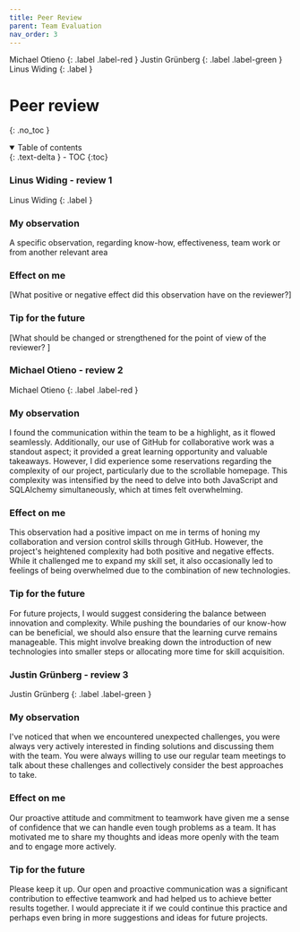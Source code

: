 ```yaml
---
title: Peer Review
parent: Team Evaluation
nav_order: 3
---
```


Michael Otieno
{: .label .label-red }
Justin Grünberg
{: .label .label-green }
Linus Widing
{: .label }

# Peer review
{: .no_toc }

<details open markdown="block">
  <summary>
    Table of contents
  </summary>
  {: .text-delta }
- TOC
{:toc}
</details>

### Linus Widing - review 1
Linus Widing
{: .label }

### My observation 

A specific observation, regarding know-how, effectiveness, team work or from another relevant area

### Effect on me 

[What positive or negative effect did this observation have on the reviewer?]

### Tip for the future 

[What should be changed or strengthened for the point of view of the reviewer? ]

### Michael Otieno - review 2
Michael Otieno
{: .label .label-red }

### My observation 

I found the communication within the team to be a highlight, as it flowed seamlessly. Additionally, our use of GitHub 
for collaborative work was a standout aspect; it provided a great learning opportunity and valuable takeaways. However, 
I did experience some reservations regarding the complexity of our project, particularly due to the scrollable homepage. 
This complexity was intensified by the need to delve into both JavaScript and SQLAlchemy simultaneously, which at times 
felt overwhelming.

### Effect on me 

This observation had a positive impact on me in terms of honing my collaboration and version control skills through GitHub. 
However, the project's heightened complexity had both positive and negative effects. While it challenged me to expand my 
skill set, it also occasionally led to feelings of being overwhelmed due to the combination of new technologies.

### Tip for the future 

For future projects, I would suggest considering the balance between innovation and complexity. While pushing the 
boundaries of our know-how can be beneficial, we should also ensure that the learning curve remains manageable. 
This might involve breaking down the introduction of new technologies into smaller steps or allocating more time for 
skill acquisition. 

### Justin Grünberg - review 3
Justin Grünberg
{: .label .label-green }

### My observation
I've noticed that when we encountered unexpected challenges, you were always very actively interested in finding solutions 
and discussing them with the team. You were always willing to use our regular team meetings to talk about these challenges 
and collectively consider the best approaches to take.

### Effect on me
Our proactive attitude and commitment to teamwork have given me a sense of confidence that we can handle even tough 
problems as a team. It has motivated me to share my thoughts and ideas more openly with the team and to engage more 
actively.

### Tip for the future
Please keep it up. Our open and proactive communication was a significant contribution to effective teamwork and had
helped us to achieve better results together. I would appreciate it if we could continue this practice and perhaps 
even bring in more suggestions and ideas for future projects.
